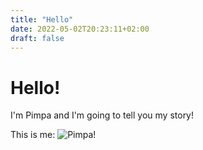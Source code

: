 ```yaml
---
title: "Hello"
date: 2022-05-02T20:23:11+02:00
draft: false
---
```


# Hello!

I'm Pimpa and I'm going to tell you my story!

This is me: ![Pimpa!](/pictures/pimpa-hello.jpg "Hello this is me, Pimpa!")


